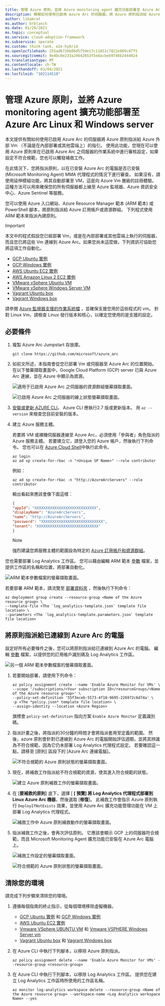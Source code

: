 ```yaml
---
title: 管理 Azure 原則，並將 Azure monitoring agent 擴充功能部署至 Azure Arc Linux 和 Windows server
description: 瞭解如何使用已啟用 Azure Arc 的伺服器，將 Azure 原則指派給 Azure 外部的 Vm，不論它們是在內部部署或其他雲端上。
author: likamrat
ms.author: brblanch
ms.date: 01/29/2021
ms.topic: conceptual
ms.service: cloud-adoption-framework
ms.subservice: operate
ms.custom: think-tank, e2e-hybrid
ms.openlocfilehash: 255ad6726b06d5f59e17c11851c7822e969c87f5
ms.sourcegitcommit: 9e4bc0e233a24642853f5e8acbeb9746b2444024
ms.translationtype: MT
ms.contentlocale: zh-TW
ms.lasthandoff: 03/04/2021
ms.locfileid: "102114518"
---
```

# <a name="manage-azure-policies-and-deploy-the-azure-monitoring-agent-extension-to-azure-arc-linux-and-windows-servers"></a>管理 Azure 原則，並將 Azure monitoring agent 擴充功能部署至 Azure Arc Linux 和 Windows server

本文提供有關如何使用已啟用 Azure Arc 的伺服器將 Azure 原則指派給 Azure 外部 Vm （不論是在內部部署或其他雲端上）的指引。 使用此功能，您現在可以使用 Azure 原則來在已啟用 Azure Arc 之伺服器的作業系統中進行審核設定，如果設定不符合規範，您也可以觸發補救工作。

在此情況下，您將指派原則，以在已安裝 Azure Arc 的電腦是否已安裝 (Microsoft Monitoring Agent) MMA 代理程式的情況下進行審查。 如果沒有，請使用延伸模組功能，將其自動部署至 VM，這是向 Azure Vm 層級的註冊體驗。 這種方法可以用來確保您的所有伺服器都上線至 Azure 監視器、Azure 資訊安全中心、Azure Sentinel 等服務。

您可以使用 Azure 入口網站、Azure Resource Manager 範本 (ARM 範本) 或 PowerShell 腳本，將原則指派給 Azure 訂用帳戶或資源群組。 下列程式使用 ARM 範本來指派內建原則。

> [!IMPORTANT]
> 本文中的程式假設您已經部署 Vm，或是在內部部署或其他雲端上執行的伺服器，而且您已將這些 Vm 連線到 Azure Arc。如果您尚未這麼做，下列資訊可協助您將這項工作自動化。

- [GCP Ubuntu 實例](./gcp-terraform-ubuntu.md)
- [GCP Windows 實例](./gcp-terraform-windows.md)
- [AWS Ubuntu EC2 實例](./aws-terraform-ubuntu.md)
- [AWS Amazon Linux 2 EC2 實例](./aws-terraform-al2.md)
- [VMware vSphere Ubuntu VM](./vmware-terraform-ubuntu.md)
- [VMware vSphere Windows Server VM](./vmware-terraform-windows.md)
- [Vagrant Ubuntu box](./local-vagrant-ubuntu.md)
- [Vagrant Windows box](./local-vagrant-windows.md)

請參閱 [Azure 監視器支援的作業系統檔](/azure/azure-monitor/vm/vminsights-enable-overview#supported-operating-systems) ，並確保支援您用於這些程式的 vm。 針對 Linux Vm，請檢查 Linux 發行版本和核心，以確定您使用的是支援的設定。

## <a name="prerequisites"></a>必要條件

1. 複製 Azure Arc Jumpstart 存放庫。

   ```console
   git clone https://github.com/microsoft/azure_arc
   ```

2. 如前文所述，本指南會從您已部署 Vm 或伺服器至 Azure Arc 的位置開始。在以下螢幕擷取畫面中，Google Cloud Platform (GCP) server 已與 Azure Arc 連線，並在 Azure 中顯示為資源。

   ![適用于已啟用 Azure Arc 之伺服器的資源群組螢幕擷取畫面。](./media/arc-policies-mma/resource-group.png)

   ![已啟用 Azure Arc 之伺服器的線上狀態螢幕擷取畫面。](./media/arc-policies-mma/connected-status.png)

3. [安裝或更新 AZURE CLI](/cli/azure/install-azure-cli)。 Azure CLI 應執行2.7 版或更新版本。 用 `az --version` 來檢查您目前安裝的版本。

4. 建立 Azure 服務主體。

   若要將 VM 或裸機伺服器連線至 Azure Arc，必須使用「參與者」角色指派的 Azure 服務主體。 若要建立它，請登入您的 Azure 帳戶，然後執行下列命令。 您也可以在 [Azure Cloud Shell](https://shell.azure.com/)中執行此命令。

   ```console
   az login
   az ad sp create-for-rbac -n "<Unique SP Name>" --role contributor
   ```

   例如：

   ```console
   az ad sp create-for-rbac -n "http://AzureArcServers" --role contributor
   ```

   輸出看起來應該會像下面這樣：

   ```json
   {
   "appId": "XXXXXXXXXXXXXXXXXXXXXXXXXXXX",
   "displayName": "AzureArcServers",
   "name": "http://AzureArcServers",
   "password": "XXXXXXXXXXXXXXXXXXXXXXXXXXXX",
   "tenant": "XXXXXXXXXXXXXXXXXXXXXXXXXXXX"
   }
   ```

   > [!NOTE]
   > 強烈建議您將服務主體的範圍設為特定的 [Azure 訂用帳戶和資源群組](/cli/azure/ad/sp)。

您也需要部署 Log Analytics 工作區。 您可以藉由編輯 ARM 範本 [參數](https://github.com/microsoft/azure_arc/blob/main/azure_arc_servers_jumpstart/policies/arm/log_analytics-template.parameters.json) 檔案，並提供工作區的名稱和位置，將部署自動化。

![ARM 範本參數檔案的螢幕擷取畫面。](./media/arc-policies-mma/parameter-file-1.png)

若要部署 ARM 範本，請流覽至 [部署資料夾](https://github.com/microsoft/azure_arc/tree/main/azure_arc_servers_jumpstart/policies/arm) ，然後執行下列命令：

```console
az deployment group create --resource-group <Name of the Azure resource group> \
--template-file <The `log_analytics-template.json` template file location> \
--parameters <The `log_analytics-template.parameters.json` template file location>
```

## <a name="assign-policies-to-azure-arc-connected-machines"></a>將原則指派給已連線到 Azure Arc 的電腦

設定好所有必要條件之後，您可以將原則指派給已連線到 Azure Arc 的電腦。 編輯 [參數](https://github.com/microsoft/azure_arc/blob/main/azure_arc_servers_jumpstart/policies/arm/policy.json) 檔案，以提供您的訂用帳戶識別碼及 Log Analytics 工作區。

![另一個 ARM 範本參數檔案的螢幕擷取畫面。](./media/arc-policies-mma/parameter-file-2.png)

1. 若要開始部署，請使用下列命令：

   ```console
   az policy assignment create --name 'Enable Azure Monitor for VMs' \
   --scope '/subscriptions/<Your subscription ID>/resourceGroups/<Name of the Azure resource group>' \
   --policy-set-definition '55f3eceb-5573-4f18-9695-226972c6d74a' \
   -p <The *policy.json* template file location> \
   --assign-identity --location <Azure Region>
   ```

   旗標會 `policy-set-definition` 指向方案 `Enable Azure Monitor` 定義識別碼。

2. 指派計畫之後，將指派約30分鐘的時間才會將指派套用至定義的範圍。 然後，azure 原則會針對已連線到 Azure Arc 的電腦開始評估週期，並將其辨識為不符合規範，因為它仍未部署 Log Analytics 代理程式設定。 若要確認這一點，請移至 [原則] 區段下的 [Azure Arc 連線電腦]。

   ![不符合規範的 Azure 原則狀態的螢幕擷取畫面。](./media/arc-policies-mma/noncompliant-policy.png)

3. 現在，將補救工作指派給不符合規範的資源，使其進入符合規範的狀態。

   ![建立 Azure 原則補救工作的螢幕擷取畫面。](./media/arc-policies-mma/create-remediation-task.png)

4. 在 [**要補救的原則**] 底下，選擇 [ **\[ 預覽] 將 Log Analytics 代理程式部署到 Linux Azure Arc 機器**，然後選取 [**修復**]。 此補救工作會指示 Azure 原則執行 `DeployIfNotExists` 效果，並使用 Azure Arc 擴充功能管理功能在 VM 上部署 Log Analytics 代理程式。

   ![補救工作中 Azure 原則補救動作的螢幕擷取畫面。](./media/arc-policies-mma/remediation-action.png)

5. 指派補救工作之後，會再次評估原則。 它應該會顯示 GCP 上的伺服器符合規範，而且 Microsoft Monitoring Agent 擴充功能已安裝在 Azure Arc 電腦上。

   ![補救工作設定的螢幕擷取畫面。](./media/arc-policies-mma/task-config.png)

   ![符合規範的 Azure 原則狀態的螢幕擷取畫面。](./media/arc-policies-mma/compliant-status.png)

## <a name="clean-up-your-environment"></a>清除您的環境

請完成下列步驟來清除您的環境。

1. 遵循每個指南的終止指示，從每個環境移除虛擬機器。

   - [GCP Ubuntu 實例](./gcp-terraform-ubuntu.md) 和 [GCP Windows 實例](./gcp-terraform-windows.md)
   - [AWS Ubuntu EC2 實例](./aws-terraform-ubuntu.md)
   - [Vmware VSphere UBUNTU VM](./vmware-terraform-ubuntu.md) 和 [Vmware VSPHERE Windows Server vm](./vmware-terraform-windows.md)
   - [Vagrant Ubuntu box](./local-vagrant-ubuntu.md) 和 [Vagrant Windows box](./local-vagrant-windows.md)

2. 在 Azure CLI 中執行下列腳本，以移除 Azure 原則指派。

   ```console
   az policy assignment delete --name 'Enable Azure Monitor for VMs' --resource-group <resource-group>
   ```

3. 在 Azure CLI 中執行下列腳本，以移除 Log Analytics 工作區。 提供您在建立 Log Analytics 工作區時所使用的工作區名稱。

   ```console
   az monitor log-analytics workspace delete --resource-group <Name of the Azure resource group> --workspace-name <Log Analytics workspace Name> --yes
   ```
